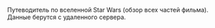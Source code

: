 Путеводитель  по вселенной Star Wars (обзор всех частей фильма). Данные берутся с удаленного сервера.
